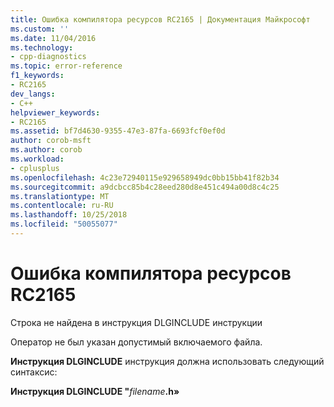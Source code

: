 ```yaml
---
title: Ошибка компилятора ресурсов RC2165 | Документация Майкрософт
ms.custom: ''
ms.date: 11/04/2016
ms.technology:
- cpp-diagnostics
ms.topic: error-reference
f1_keywords:
- RC2165
dev_langs:
- C++
helpviewer_keywords:
- RC2165
ms.assetid: bf7d4630-9355-47e3-87fa-6693fcf0ef0d
author: corob-msft
ms.author: corob
ms.workload:
- cplusplus
ms.openlocfilehash: 4c23e72940115e929658949dc0bb15bb41f82b34
ms.sourcegitcommit: a9dcbcc85b4c28eed280d8e451c494a00d8c4c25
ms.translationtype: MT
ms.contentlocale: ru-RU
ms.lasthandoff: 10/25/2018
ms.locfileid: "50055077"
---
```

# <a name="resource-compiler-error-rc2165"></a>Ошибка компилятора ресурсов RC2165

Строка не найдена в инструкция DLGINCLUDE инструкции

Оператор не был указан допустимый включаемого файла.

**Инструкция DLGINCLUDE** инструкция должна использовать следующий синтаксис:

**Инструкция DLGINCLUDE "**<em>filename</em>**.h»**